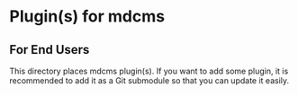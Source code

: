 # Plugin(s) for mdcms

## For End Users

This directory places mdcms plugin(s). If you want to add some plugin, it is recommended to add it as a Git submodule so that you can update it easily.
